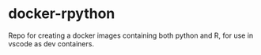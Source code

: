 # docker-rpython
Repo for creating a docker images containing both python and R, for use in vscode as dev containers.
